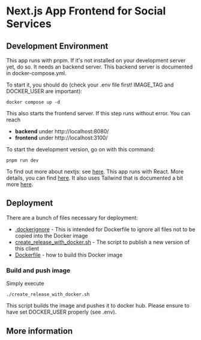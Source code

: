 # Next.js App Frontend for Social Services

## Development Environment
This app runs with pnpm. If it's not installed on your development server yet, do so.
It needs an backend server. This backend server is documented in docker-compose.yml.

To start it, you should do (check your .env file first! IMAGE_TAG and DOCKER_USER are important):

    docker compose up -d

This also starts the frontend server. If this step runs without error. You can reach

* __backend__ under http://localhost:8080/
* __frontend__ under http://localhost:3100/

To start the development version, go on with this command:

    pnpm run dev

To find out more about nextjs: see [here](./doc/nextjsapp.md). This app runs with React.
More details, you can find [here](./doc/react.md). It also uses Tailwind that is documented 
a bit more [here](./doc/tailwind.md).


## Deployment
There are a bunch of files necessary for deployment:

* [.dockerignore](.dockerignore) - This is intended for Dockerfile to ignore all files not to be copied into the Docker image
* [create_release_with_docker.sh](create_release_with_docker.sh) - The script to publish a new version of this client 
* [Dockerfile](Dockerfile) - how to build this Docker image

### Build and push image

Simply execute

    ./create_release_with_docker.sh

This script builds the image and pushes it to docker hub. 
Please ensure to have set DOCKER_USER properly (see .env).

## More information

